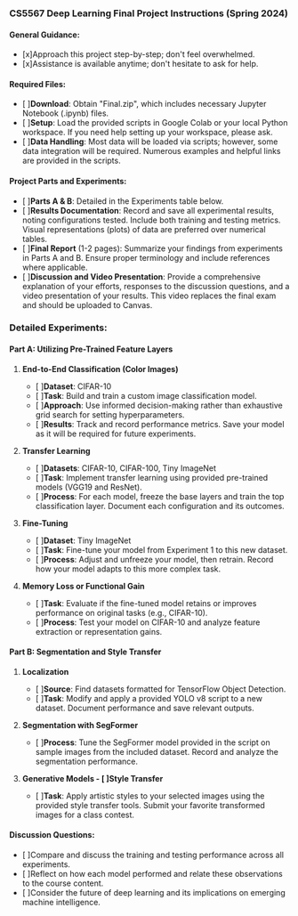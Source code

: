 ### CS5567 Deep Learning Final Project Instructions (Spring 2024)

#### General Guidance:
- [x]Approach this project step-by-step; don't feel overwhelmed.
- [x]Assistance is available anytime; don't hesitate to ask for help.

#### Required Files:
- [ ]**Download**: Obtain "Final.zip", which includes necessary Jupyter Notebook (.ipynb) files.
- [ ]**Setup**: Load the provided scripts in Google Colab or your local Python workspace. If you need help setting up your workspace, please ask.
- [ ]**Data Handling**: Most data will be loaded via scripts; however, some data integration will be required. Numerous examples and helpful links are provided in the scripts.

#### Project Parts and Experiments:
- [ ]**Parts A & B**: Detailed in the Experiments table below.
- [ ]**Results Documentation**: Record and save all experimental results, noting configurations tested. Include both training and testing metrics. Visual representations (plots) of data are preferred over numerical tables.
- [ ]**Final Report** (1-2 pages): Summarize your findings from experiments in Parts A and B. Ensure proper terminology and include references where applicable.
- [ ]**Discussion and Video Presentation**: Provide a comprehensive explanation of your efforts, responses to the discussion questions, and a video presentation of your results. This video replaces the final exam and should be uploaded to Canvas.

### Detailed Experiments:

#### Part A: Utilizing Pre-Trained Feature Layers

1. **End-to-End Classification (Color Images)**
   - [ ]**Dataset**: CIFAR-10
   - [ ]**Task**: Build and train a custom image classification model.
   - [ ]**Approach**: Use informed decision-making rather than exhaustive grid search for setting hyperparameters.
   - [ ]**Results**: Track and record performance metrics. Save your model as it will be required for future experiments.

2. **Transfer Learning**
   - [ ]**Datasets**: CIFAR-10, CIFAR-100, Tiny ImageNet
   - [ ]**Task**: Implement transfer learning using provided pre-trained models (VGG19 and ResNet).
   - [ ]**Process**: For each model, freeze the base layers and train the top classification layer. Document each configuration and its outcomes.

3. **Fine-Tuning**
   - [ ]**Dataset**: Tiny ImageNet
   - [ ]**Task**: Fine-tune your model from Experiment 1 to this new dataset.
   - [ ]**Process**: Adjust and unfreeze your model, then retrain. Record how your model adapts to this more complex task.

4. **Memory Loss or Functional Gain**
   - [ ]**Task**: Evaluate if the fine-tuned model retains or improves performance on original tasks (e.g., CIFAR-10).
   - [ ]**Process**: Test your model on CIFAR-10 and analyze feature extraction or representation gains.

#### Part B: Segmentation and Style Transfer

1. **Localization**
   - [ ]**Source**: Find datasets formatted for TensorFlow Object Detection.
   - [ ]**Task**: Modify and apply a provided YOLO v8 script to a new dataset. Document performance and save relevant outputs.

2. **Segmentation with SegFormer**
   - [ ]**Process**: Tune the SegFormer model provided in the script on sample images from the included dataset. Record and analyze the segmentation performance.

3. **Generative Models - [ ]Style Transfer**
   - [ ]**Task**: Apply artistic styles to your selected images using the provided style transfer tools. Submit your favorite transformed images for a class contest.

#### Discussion Questions:
- [ ]Compare and discuss the training and testing performance across all experiments.
- [ ]Reflect on how each model performed and relate these observations to the course content.
- [ ]Consider the future of deep learning and its implications on emerging machine intelligence.